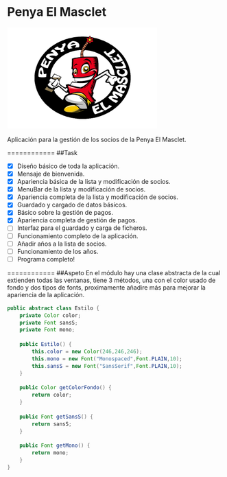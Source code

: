 Penya El Masclet
============

![logo](/GestioSocios/src/resources/logo.png)

Aplicación para la gestión de los socios de la Penya El Masclet.

============
##Task
- [x] Diseño básico de toda la aplicación.
- [x] Mensaje de bienvenida.
- [x] Apariencia básica de la lista y modificación de socios. 
- [x] MenuBar de la lista y modificación de socios.
- [x] Apariencia completa de la lista y modificación de socios.
- [x] Guardado y cargado de datos básicos.
- [x] Básico sobre la gestión de pagos.
- [x] Apariencia completa de gestión de pagos.
- [ ] Interfaz para el guardado y carga de ficheros.
- [ ] Funcionamiento completo de la aplicación.
- [ ] Añadir años a la lista de socios.
- [ ] Funcionamiento de los años.
- [ ] Programa completo!

============
##Aspeto
En el módulo hay una clase abstracta de la cual extienden todas las ventanas, tiene 3 métodos, una con el color usado de fondo y dos tipos de fonts, proximamente añadire más para mejorar la apariencia de la aplicación.
```java
public abstract class Estilo {
    private Color color;
    private Font sansS;
    private Font mono;

    public Estilo() {
        this.color = new Color(246,246,246);
        this.mono = new Font("Monospaced",Font.PLAIN,10);
        this.sansS = new Font("SansSerif",Font.PLAIN,10);
    }

    public Color getColorFondo() {
        return color;
    }

    public Font getSansS() {
        return sansS;
    }

    public Font getMono() {
        return mono;
    }
}
```
